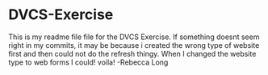 # DVCS-Exercise
This is my readme file file for the DVCS Exercise. 
If something doesnt seem right in my commits, it may be because i created the wrong type of website first and then could not
do the refresh thingy. When I changed the website type to web forms I could! voila!
-Rebecca Long
